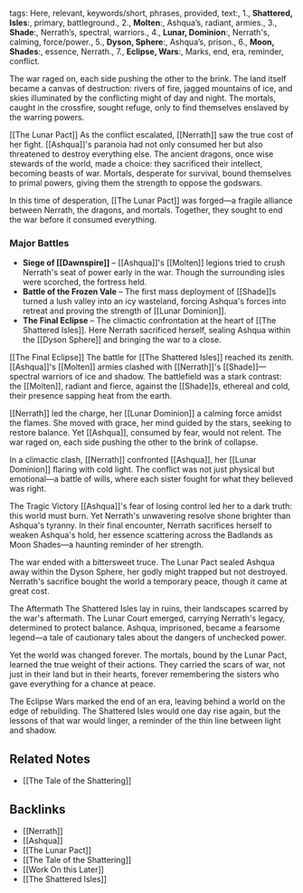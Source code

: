 tags: Here, relevant, keywords/short, phrases, provided, text:, 1., **Shattered, Isles**:, primary, battleground., 2., **Molten**:, Ashqua’s, radiant, armies., 3., **Shade**:, Nerrath’s, spectral, warriors., 4., **Lunar, Dominion**:, Nerrath's, calming, force/power., 5., **Dyson, Sphere**:, Ashqua’s, prison., 6., **Moon, Shades**:, essence, Nerrath., 7., **Eclipse, Wars**:, Marks, end, era, reminder, conflict.

The war raged on, each side pushing the other to the brink. The land itself became a canvas of destruction: rivers of fire, jagged mountains of ice, and skies illuminated by the conflicting might of day and night. The mortals, caught in the crossfire, sought refuge, only to find themselves enslaved by the warring powers.

[[The Lunar Pact]]
As the conflict escalated, [[Nerrath]] saw the true cost of her fight. [[Ashqua]]'s paranoia had not only consumed her but also threatened to destroy everything else. The ancient dragons, once wise stewards of the world, made a choice: they sacrificed their intellect, becoming beasts of war. Mortals, desperate for survival, bound themselves to primal powers, giving them the strength to oppose the godswars.

In this time of desperation, [[The Lunar Pact]] was forged—a fragile alliance between Nerrath, the dragons, and mortals. Together, they sought to end the war before it consumed everything.

### Major Battles
- **Siege of [[Dawnspire]]** – [[Ashqua]]'s [[Molten]] legions tried to crush Nerrath's seat of power early in the war. Though the surrounding isles were scorched, the fortress held.
- **Battle of the Frozen Vale** – The first mass deployment of [[Shade]]s turned a lush valley into an icy wasteland, forcing Ashqua's forces into retreat and proving the strength of [[Lunar Dominion]].
- **The Final Eclipse** – The climactic confrontation at the heart of [[The Shattered Isles]]. Here Nerrath sacrificed herself, sealing Ashqua within the [[Dyson Sphere]] and bringing the war to a close.

[[The Final Eclipse]]
The battle for [[The Shattered Isles]] reached its zenith. [[Ashqua]]'s [[Molten]] armies clashed with [[Nerrath]]'s [[Shade]]—spectral warriors of ice and shadow. The battlefield was a stark contrast: the [[Molten]], radiant and fierce, against the [[Shade]]s, ethereal and cold, their presence sapping heat from the earth.

[[Nerrath]] led the charge, her [[Lunar Dominion]] a calming force amidst the flames. She moved with grace, her mind guided by the stars, seeking to restore balance. Yet [[Ashqua]], consumed by fear, would not relent. The war raged on, each side pushing the other to the brink of collapse.

In a climactic clash, [[Nerrath]] confronted [[Ashqua]], her [[Lunar Dominion]] flaring with cold light. The conflict was not just physical but emotional—a battle of wills, where each sister fought for what they believed was right.

The Tragic Victory
[[Ashqua]]'s fear of losing control led her to a dark truth: this world must burn. 
Yet Nerrath's unwavering resolve shone brighter than Ashqua's tyranny. In their final encounter, Nerrath sacrifices herself to weaken Ashqua's hold, her essence scattering across the Badlands as Moon Shades—a haunting reminder of her strength.

The war ended with a bittersweet truce. The Lunar Pact sealed Ashqua away within the Dyson Sphere, her godly might trapped but not destroyed. Nerrath's sacrifice bought the world a temporary peace, though it came at great cost.

The Aftermath
The Shattered Isles lay in ruins, their landscapes scarred by the war's aftermath. The Lunar Court emerged, carrying Nerrath's legacy, determined to protect balance. Ashqua, imprisoned, became a fearsome legend—a tale of cautionary tales about the dangers of unchecked power.

Yet the world was changed forever. The mortals, bound by the Lunar Pact, learned the true weight of their actions. They carried the scars of war, not just in their land but in their hearts, forever remembering the sisters who gave everything for a chance at peace.

The Eclipse Wars marked the end of an era, leaving behind a world on the edge of rebuilding. The Shattered Isles would one day rise again, but the lessons of that war would linger, a reminder of the thin line between light and shadow.

## Related Notes
- [[The Tale of the Shattering]]

## Backlinks
- [[Nerrath]]
- [[Ashqua]]
- [[The Lunar Pact]]
- [[The Tale of the Shattering]]
- [[Work On this Later]]
- [[The Shattered Isles]]